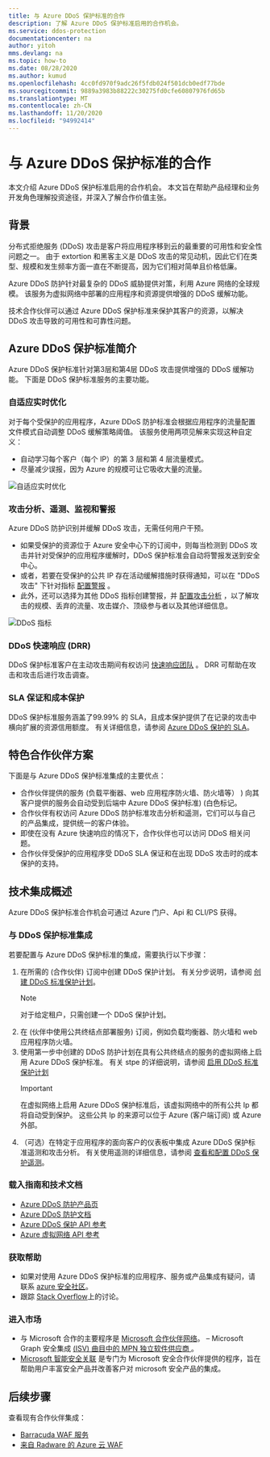```yaml
---
title: 与 Azure DDoS 保护标准的合作
description: 了解 Azure DDoS 保护标准启用的合作机会。
ms.service: ddos-protection
documentationcenter: na
author: yitoh
mms.devlang: na
ms.topic: how-to
ms.date: 08/28/2020
ms.author: kumud
ms.openlocfilehash: 4cc0fd970f9adc26f5fdb024f501dcb0edf77bde
ms.sourcegitcommit: 9889a3983b88222c30275fd0cfe60807976fd65b
ms.translationtype: MT
ms.contentlocale: zh-CN
ms.lasthandoff: 11/20/2020
ms.locfileid: "94992414"
---
```

# <a name="partnering-with-azure-ddos-protection-standard"></a>与 Azure DDoS 保护标准的合作
本文介绍 Azure DDoS 保护标准启用的合作机会。 本文旨在帮助产品经理和业务开发角色理解投资途径，并深入了解合作价值主张。

## <a name="background"></a>背景
分布式拒绝服务 (DDoS) 攻击是客户将应用程序移到云的最重要的可用性和安全性问题之一。 由于 extortion 和黑客主义是 DDoS 攻击的常见动机，因此它们在类型、规模和发生频率方面一直在不断提高，因为它们相对简单且价格低廉。

Azure DDoS 防护针对最复杂的 DDoS 威胁提供对策，利用 Azure 网络的全球规模。 该服务为虚拟网络中部署的应用程序和资源提供增强的 DDoS 缓解功能。

技术合作伙伴可以通过 Azure DDoS 保护标准来保护其客户的资源，以解决 DDoS 攻击导致的可用性和可靠性问题。

## <a name="introduction-to-azure-ddos-protection-standard"></a>Azure DDoS 保护标准简介
Azure DDoS 保护标准针对第3层和第4层 DDoS 攻击提供增强的 DDoS 缓解功能。 下面是 DDoS 保护标准服务的主要功能。

### <a name="adaptive-real-time-tuning"></a>自适应实时优化
对于每个受保护的应用程序，Azure DDoS 防护标准会根据应用程序的流量配置文件模式自动调整 DDoS 缓解策略阈值。 该服务使用两项见解来实现这种自定义：

- 自动学习每个客户（每个 IP）的第 3 层和第 4 层流量模式。
- 尽量减少误报，因为 Azure 的规模可让它吸收大量的流量。

![自适应实时优化](./media/ddos-protection-partner-onboarding/real-time-tuning.png)

### <a name="attack-analytics-telemetry-monitoring-and-alerting"></a>攻击分析、遥测、监视和警报
Azure DDoS 防护识别并缓解 DDoS 攻击，无需任何用户干预。

- 如果受保护的资源位于 Azure 安全中心下的订阅中，则每当检测到 DDoS 攻击并针对受保护的应用程序缓解时，DDoS 保护标准会自动将警报发送到安全中心。
- 或者，若要在受保护的公共 IP 存在活动缓解措施时获得通知，可以在 "DDoS 攻击" 下针对指标 [配置警报](telemetry-monitoring-alerting.md#configure-alerts-for-ddos-protection-metrics) 。
- 此外，还可以选择为其他 DDoS 指标创建警报，并 [配置攻击分析](telemetry-monitoring-alerting.md) ，以了解攻击的规模、丢弃的流量、攻击媒介、顶级参与者以及其他详细信息。

![DDoS 指标](./media/ddos-protection-partner-onboarding/ddos-metrics.png)

### <a name="ddos-rapid-response-drr"></a>DDoS 快速响应 (DRR) 
DDoS 保护标准客户在主动攻击期间有权访问 [快速响应团队](ddos-rapid-response.md) 。 DRR 可帮助在攻击和攻击后进行攻击调查。

### <a name="sla-guarantee-and-cost-protection"></a>SLA 保证和成本保护
DDoS 保护标准服务涵盖了99.99% 的 SLA，且成本保护提供了在记录的攻击中横向扩展的资源信用额度。 有关详细信息，请参阅 [Azure DDoS 保护的 SLA](https://azure.microsoft.com/support/legal/sla/ddos-protection/v1_0/)。

## <a name="featured-partner-scenarios"></a>特色合作伙伴方案
下面是与 Azure DDoS 保护标准集成的主要优点：

- 合作伙伴提供的服务 (负载平衡器、web 应用程序防火墙、防火墙等） ) 向其客户提供的服务会自动受到后端中 Azure DDoS 保护标准)  (白色标记。
- 合作伙伴有权访问 Azure DDoS 防护标准攻击分析和遥测，它们可以与自己的产品集成，提供统一的客户体验。  
- 即使在没有 Azure 快速响应的情况下，合作伙伴也可以访问 DDoS 相关问题。
- 合作伙伴受保护的应用程序受 DDoS SLA 保证和在出现 DDoS 攻击时的成本保护的支持。

## <a name="technical-integration-overview"></a>技术集成概述
Azure DDoS 保护标准合作机会可通过 Azure 门户、Api 和 CLI/PS 获得。

### <a name="integrate-with-ddos-protection-standard"></a>与 DDoS 保护标准集成
若要配置与 Azure DDoS 保护标准的集成，需要执行以下步骤：
1. 在所需的 (合作伙伴) 订阅中创建 DDoS 保护计划。 有关分步说明，请参阅 [创建 DDoS 标准保护计划](manage-ddos-protection.md#create-a-ddos-protection-plan)。
   > [!NOTE]
   > 对于给定租户，只需创建一个 DDoS 保护计划。 
2. 在 (伙伴中使用公共终结点部署服务) 订阅，例如负载均衡器、防火墙和 web 应用程序防火墙。 
3. 使用第一步中创建的 DDoS 防护计划在具有公共终结点的服务的虚拟网络上启用 Azure DDoS 保护标准。 有关 stpe 的详细说明，请参阅 [启用 DDoS 标准保护计划](manage-ddos-protection.md#enable-ddos-protection-for-an-existing-virtual-network)
   > [!IMPORTANT] 
   > 在虚拟网络上启用 Azure DDoS 保护标准后，该虚拟网络中的所有公共 Ip 都将自动受到保护。 这些公共 Ip 的来源可以位于 Azure (客户端订阅) 或 Azure 外部。 
4. （可选）在特定于应用程序的面向客户的仪表板中集成 Azure DDoS 保护标准遥测和攻击分析。 有关使用遥测的详细信息，请参阅 [查看和配置 DDoS 保护遥测](telemetry-monitoring-alerting.md)。 

### <a name="onboarding-guides-and-technical-documentation"></a>载入指南和技术文档

- [Azure DDoS 防护产品页](https://azure.microsoft.com/services/ddos-protection/)
- [Azure DDoS 防护文档](ddos-protection-overview.md)
- [Azure DDoS 保护 API 参考](/rest/api/virtualnetwork/ddosprotectionplans)
- [Azure 虚拟网络 API 参考](/rest/api/virtualnetwork/virtualnetworks)

### <a name="get-help"></a>获取帮助

- 如果对使用 Azure DDoS 保护标准的应用程序、服务或产品集成有疑问，请联系 [azure 安全社区](https://techcommunity.microsoft.com/t5/security-identity/bd-p/Azure-Security)。
- 跟踪 [Stack Overflow](https://stackoverflow.com/tags/azure-ddos/)上的讨论。

### <a name="get-to-market"></a>进入市场

- 与 Microsoft 合作的主要程序是 [Microsoft 合作伙伴网络](https://partner.microsoft.com/)。 – Microsoft Graph 安全集成 [ (ISV) 曲目中的 MPN 独立软件供应商 ](https://partner.microsoft.com/saas-solution-guide) 。
- [Microsoft 智能安全关联](https://www.microsoft.com/security/business/intelligent-security-association?rtc=1) 是专门为 Microsoft 安全合作伙伴提供的程序，旨在帮助用户丰富安全产品并改善客户对 microsoft 安全产品的集成。

## <a name="next-steps"></a>后续步骤
查看现有合作伙伴集成：

- [Barracuda WAF 服务](https://www.barracuda.com/waf-as-a-service)
- [来自 Radware 的 Azure 云 WAF](https://www.radware.com/resources/microsoft-azure/)